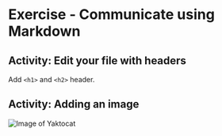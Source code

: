 # Exercise - Communicate using Markdown
## Activity: Edit your file with headers
Add `<h1>` and `<h2>` header.

## Activity: Adding an image
![Image of Yaktocat](https://octodex.github.com/images/yaktocat.png)
